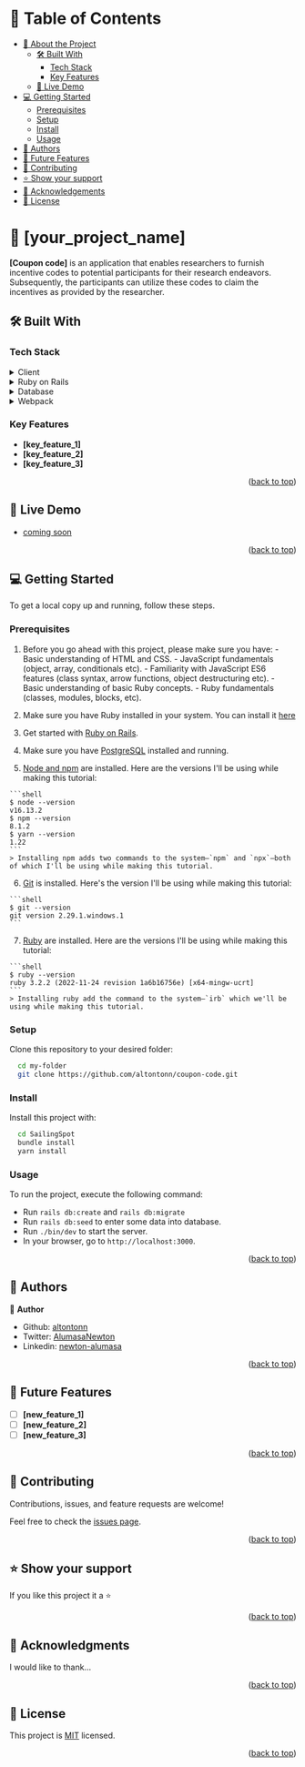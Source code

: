 # 📗 Table of Contents

- [📖 About the Project](#about-project)
  - [🛠 Built With](#built-with)
    - [Tech Stack](#tech-stack)
    - [Key Features](#key-features)
  - [🚀 Live Demo](#live-demo)
- [💻 Getting Started](#getting-started)
  - [Prerequisites](#prerequisites)
  - [Setup](#setup)
  - [Install](#install)
  - [Usage](#usage)
- [👥 Authors](#authors)
- [🔭 Future Features](#future-features)
- [🤝 Contributing](#contributing)
- [⭐️ Show your support](#support)
- [🙏 Acknowledgements](#acknowledgements)
- [📝 License](#license)

<!-- PROJECT DESCRIPTION -->

# 📖 [your_project_name] <a name="about-project"></a>

**[Coupon code]** is an application that enables researchers to furnish incentive codes to potential participants for their research endeavors. Subsequently, the participants can utilize these codes to claim the incentives as provided by the researcher.

## 🛠 Built With <a name="built-with"></a>

### Tech Stack <a name="tech-stack"></a>

<details>
  <summary>Client</summary>
  <ul>
    <li><a href="https://reactjs.org/">React.js</a></li>
  </ul>
</details>

<details>
  <summary>Ruby on Rails</summary>
  <ul>
    <li><a href="https://rubyonrails.org/">Ruby on Rails</a></li>
  </ul>
</details>

<details>
<summary>Database</summary>
  <ul>
    <li><a href="https://www.postgresql.org/">PostgreSQL</a></li>
  </ul>
</details>

<details>
<summary>Webpack</summary>
  <ul>
    <li><a href="https://webpack.js.org/">Webpack</a></li>
  </ul>
</details>

<!-- Features -->

### Key Features <a name="key-features"></a>

- **[key_feature_1]**
- **[key_feature_2]**
- **[key_feature_3]**

<p align="right">(<a href="#readme-top">back to top</a>)</p>

<!-- LIVE DEMO -->

## 🚀 Live Demo <a name="live-demo"></a>

- [coming soon]()

<p align="right">(<a href="#readme-top">back to top</a>)</p>

<!-- GETTING STARTED -->

## 💻 Getting Started <a name="getting-started"></a>

To get a local copy up and running, follow these steps.

### Prerequisites

  1. Before you go ahead with this project, please make sure you have:
    - Basic understanding of HTML and CSS.
    - JavaScript fundamentals (object, array, conditionals etc).
    - Familiarity with JavaScript ES6 features (class syntax, arrow functions, object destructuring etc).
    - Basic understanding of basic Ruby concepts.
    - Ruby fundamentals (classes, modules, blocks, etc).

  2. Make sure you have Ruby installed in your system. You can install it [here](https://www.ruby-lang.org/en/documentation/installation/)

  3. Get started with [Ruby on Rails](https://guides.rubyonrails.org/getting_started.html).

  4. Make sure you have [PostgreSQL](https://www.postgresql.org/) installed and running.

  5. [Node and npm](https://nodejs.org/en/download/) are installed. Here are the versions I'll be using while making this tutorial:

    ```shell
    $ node --version
    v16.13.2
    $ npm --version
    8.1.2
    $ yarn --version
    1.22
    ```
    > Installing npm adds two commands to the system—`npm` and `npx`—both of which I'll be using while making this tutorial.

  6. [Git](https://git-scm.com/book/en/v2/Getting-Started-Installing-Git) is installed. Here's the version I'll be using while making this tutorial:

    ```shell
    $ git --version
    git version 2.29.1.windows.1
    ```

  7. [Ruby](https://rubyinstaller.org/downloads/) are installed. Here are the versions I'll be using while making this tutorial:

    ```shell
    $ ruby --version
    ruby 3.2.2 (2022-11-24 revision 1a6b16756e) [x64-mingw-ucrt]
    ```
    > Installing ruby add the command to the system—`irb` which we'll be using while making this tutorial.

### Setup

Clone this repository to your desired folder:

```sh
  cd my-folder
  git clone https://github.com/altontonn/coupon-code.git
  ```

### Install

Install this project with:

```sh
  cd SailingSpot
  bundle install
  yarn install
```

### Usage

To run the project, execute the following command:
  *  Run `rails db:create` and `rails db:migrate`
  *  Run `rails db:seed` to enter some data into database.
  *  Run `./bin/dev` to start the server.
  *  In your browser, go to `http://localhost:3000`.

<p align="right">(<a href="#readme-top">back to top</a>)</p>

<!-- AUTHORS -->

## 👥 Authors <a name="authors"></a>

👤 **Author**

- Github: [altontonn](https://github.com/altontonn/)
- Twitter: [AlumasaNewton](https://twitter.com/AlumasaNewton)
- Linkedin: [newton-alumasa](https://www.linkedin.com/in/newton-alumasa/)

<p align="right">(<a href="#readme-top">back to top</a>)</p>

<!-- FUTURE FEATURES -->

## 🔭 Future Features <a name="future-features"></a>

- [ ] **[new_feature_1]**
- [ ] **[new_feature_2]**
- [ ] **[new_feature_3]**

<p align="right">(<a href="#readme-top">back to top</a>)</p>

<!-- CONTRIBUTING -->

## 🤝 Contributing <a name="contributing"></a>

Contributions, issues, and feature requests are welcome!

Feel free to check the [issues page](https://github.com/altontonn/coupon-code/issues/).

<p align="right">(<a href="#readme-top">back to top</a>)</p>

<!-- SUPPORT -->

## ⭐️ Show your support <a name="support"></a>

If you like this project it a ⭐️

<p align="right">(<a href="#readme-top">back to top</a>)</p>

<!-- ACKNOWLEDGEMENTS -->

## 🙏 Acknowledgments <a name="acknowledgements"></a>

I would like to thank...

<p align="right">(<a href="#readme-top">back to top</a>)</p>

<!-- LICENSE -->

## 📝 License <a name="license"></a>

This project is [MIT](./LICENSE) licensed.

<p align="right">(<a href="#readme-top">back to top</a>)</p>
